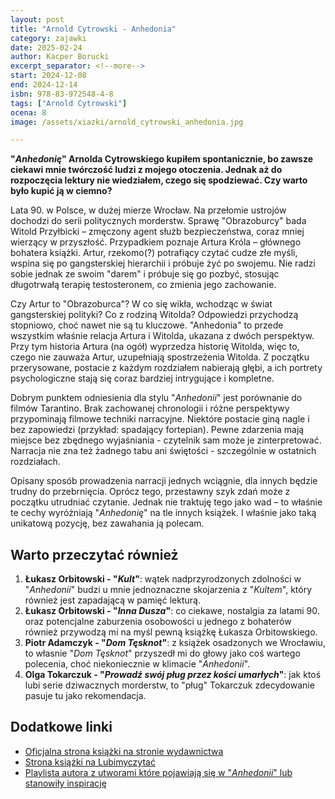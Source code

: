 ```yaml
---
layout: post
title: "Arnold Cytrowski - Anhedonia"
category: zajawki
date: 2025-02-24
author: Kacper Borucki
excerpt_separator: <!--more-->
start: 2024-12-08
end: 2024-12-14
isbn: 978-83-972548-4-8
tags: ["Arnold Cytrowski"]
ocena: 8
image: /assets/xiazki/arnold_cytrowski_anhedonia.jpg

---
```


**"*Anhedonię*" Arnolda Cytrowskiego kupiłem spontanicznie, bo zawsze ciekawi mnie twórczość ludzi z mojego otoczenia. Jednak aż do rozpoczęcia lektury nie wiedziałem, czego się spodziewać. Czy warto było kupić ją w ciemno?**

<!--more-->

Lata 90. w Polsce, w dużej mierze Wrocław. Na przełomie ustrojów dochodzi do serii politycznych morderstw. Sprawę "Obrazoburcy" bada Witold Przyłbicki – zmęczony agent służb bezpieczeństwa, coraz mniej wierzący w przyszłość. Przypadkiem poznaje Artura Króla – głównego bohatera książki. Artur, rzekomo(?) potrafiący czytać cudze złe myśli, wspina się po gangsterskiej hierarchii i próbuje żyć po swojemu. Nie radzi sobie jednak ze swoim "darem" i próbuje się go pozbyć, stosując długotrwałą terapię testosteronem, co zmienia jego zachowanie.

Czy Artur to "Obrazoburca"? W co się wikła, wchodząc w świat gangsterskiej polityki? Co z rodziną Witolda? Odpowiedzi przychodzą stopniowo, choć nawet nie są tu kluczowe. "Anhedonia" to przede wszystkim właśnie relacja Artura i Witolda, ukazana z dwóch perspektyw. Przy tym historia Artura (na ogół) wyprzedza historię Witolda, więc to, czego nie zauważa Artur, uzupełniają spostrzeżenia Witolda. Z początku przerysowane, postacie z każdym rozdziałem nabierają głębi, a ich portrety psychologiczne stają się coraz bardziej intrygujące i kompletne.

Dobrym punktem odniesienia dla stylu "*Anhedonii*" jest porównanie do filmów Tarantino. Brak zachowanej chronologii i różne perspektywy przypominają filmowe techniki narracyjne. Niektóre postacie giną nagle i bez zapowiedzi (przykład: spadający fortepian). Pewne zdarzenia mają miejsce bez zbędnego wyjaśniania - czytelnik sam może je zinterpretować. Narracja nie zna też żadnego tabu ani świętości - szczególnie w ostatnich rozdziałach.

Opisany sposób prowadzenia narracji jednych wciągnie, dla innych będzie trudny do przebrnięcia. Oprócz tego, przestawny szyk zdań może z początku utrudniać czytanie. Jednak nie traktuję tego jako wad – to właśnie te cechy wyróżniają "*Anhedonię*" na tle innych książek. I właśnie jako taką unikatową pozycję, bez zawahania ją polecam.

## Warto przeczytać również

1. **Łukasz Orbitowski - "*Kult*"**: wątek nadprzyrodzonych zdolności w "*Anhedonii*" budzi u mnie jednoznaczne skojarzenia z "*Kultem*", który również jest zapadającą w pamięć lekturą.
2. **Łukasz Orbitowski - "*Inna Dusza*"**: co ciekawe, nostalgia za latami 90. oraz potencjalne zaburzenia osobowości u jednego z bohaterów również przywodzą mi na myśl pewną książkę Łukasza Orbitowskiego.
3. **Piotr Adamczyk - "*Dom Tęsknot*"**: z książek osadzonych we Wrocławiu, to własnie "*Dom Tęsknot*" przyszedł mi do głowy jako coś wartego polecenia, choć niekoniecznie w klimacie "*Anhedonii*".
4. **Olga Tokarczuk - "*Prowadź swój pług przez kości umarłych*"**: jak ktoś lubi serie dziwacznych morderstw, to "pług" Tokarczuk zdecydowanie pasuje tu jako rekomendacja.

## Dodatkowe linki

- [Oficjalna strona książki na stronie wydawnictwa](https://linguamortis.pl/2024/10/31/anhedonia/)
- [Strona książki na Lubimyczytać](https://lubimyczytac.pl/ksiazka/5166190/anhedonia)
- [Playlista autora z utworami które pojawiają się w "*Anhedonii*" lub stanowiły inspirację](https://open.spotify.com/playlist/0wFATDbMN75PBmMdFOF0GK?si=4e7cbbf51137405d)
